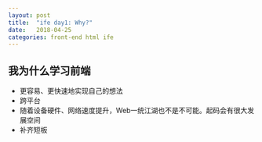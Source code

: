 ```yaml
---
layout: post
title:  "ife day1: Why?"
date:   2018-04-25
categories: front-end html ife
---
```


## 我为什么学习前端

* 更容易、更快速地实现自己的想法
* 跨平台
* 随着设备硬件、网络速度提升，Web一统江湖也不是不可能。起码会有很大发展空间
* 补齐短板
